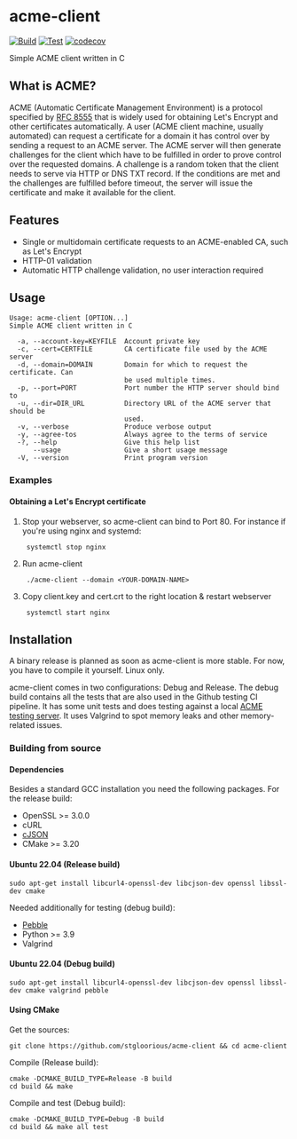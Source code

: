 # acme-client
[![Build](https://github.com/stgloorious/acme-client/actions/workflows/build.yml/badge.svg)](https://github.com/stgloorious/acme-client/actions/workflows/build.yml)
[![Test](https://github.com/stgloorious/acme-client/actions/workflows/test.yml/badge.svg)](https://github.com/stgloorious/acme-client/actions/workflows/test.yml)
[![codecov](https://codecov.io/gh/stgloorious/acme-client/branch/master/graph/badge.svg?token=H96Q1DZIG0)](https://codecov.io/gh/stgloorious/acme-client)

Simple ACME client written in C 

## What is ACME?
ACME (Automatic Certificate Management Environment) is a protocol specified by [RFC 8555](https://www.rfc-editor.org/rfc/rfc8555) that is widely used for obtaining Let's Encrypt and other certificates automatically. A user (ACME client machine, usually automated) can request a certificate for a domain it has control over by sending a request to an ACME server. The ACME server will then generate challenges for the client which have to be fulfilled in order to prove control over the requested domains. A challenge is a random token that the client needs to serve via HTTP or DNS TXT record. If the conditions are met and the challenges are fulfilled before timeout, the server will issue the certificate and make it available for the client.

## Features
- Single or multidomain certificate requests to an ACME-enabled CA, such as Let's Encrypt
- HTTP-01 validation
- Automatic HTTP challenge validation, no user interaction required

## Usage 
    Usage: acme-client [OPTION...]
    Simple ACME client written in C

      -a, --account-key=KEYFILE  Account private key
      -c, --cert=CERTFILE        CA certificate file used by the ACME server
      -d, --domain=DOMAIN        Domain for which to request the certificate. Can
                                 be used multiple times.
      -p, --port=PORT            Port number the HTTP server should bind to
      -u, --dir=DIR_URL          Directory URL of the ACME server that should be
                                 used.
      -v, --verbose              Produce verbose output
      -y, --agree-tos            Always agree to the terms of service
      -?, --help                 Give this help list
          --usage                Give a short usage message
      -V, --version              Print program version


### Examples
#### Obtaining a Let's Encrypt certificate
1. Stop your webserver, so acme-client can bind to Port 80. For instance if you're using nginx and systemd:

        systemctl stop nginx
2. Run acme-client

        ./acme-client --domain <YOUR-DOMAIN-NAME>
3. Copy client.key and cert.crt to the right location & restart webserver 

        systemctl start nginx

## Installation
A binary release is planned as soon as acme-client is more stable. For now, you have to compile it yourself. Linux only.

acme-client comes in two configurations: Debug and Release. The debug build contains all the tests that are also used in the Github testing CI pipeline. It has some unit tests and does testing against a local [ACME testing server](https://github.com/letsencrypt/pebble). It uses Valgrind to spot memory leaks and other memory-related issues.

### Building from source
#### Dependencies
Besides a standard GCC installation you need the following packages.
For the release build:
- OpenSSL >= 3.0.0
- cURL
- [cJSON](https://github.com/DaveGamble/cJSON)
- CMake >= 3.20

#### Ubuntu 22.04 (Release build)
    sudo apt-get install libcurl4-openssl-dev libcjson-dev openssl libssl-dev cmake

Needed additionally for testing (debug build):
- [Pebble](https://github.com/letsencrypt/pebble)
- Python >= 3.9
- Valgrind
    
#### Ubuntu 22.04 (Debug build)
    sudo apt-get install libcurl4-openssl-dev libcjson-dev openssl libssl-dev cmake valgrind pebble
        
#### Using CMake
Get the sources: 

    git clone https://github.com/stgloorious/acme-client && cd acme-client
    
Compile (Release build):

    cmake -DCMAKE_BUILD_TYPE=Release -B build
    cd build && make
     
Compile and test (Debug build):

    cmake -DCMAKE_BUILD_TYPE=Debug -B build
    cd build && make all test
        
        

